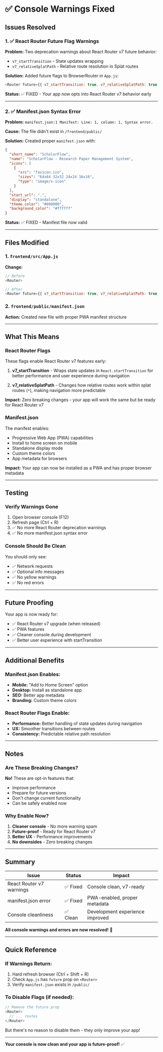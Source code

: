 # ✅ Console Warnings Fixed

## Issues Resolved

### 1. ✅ React Router Future Flag Warnings
**Problem:** Two deprecation warnings about React Router v7 future behavior:
- `v7_startTransition` - State updates wrapping
- `v7_relativeSplatPath` - Relative route resolution in Splat routes

**Solution:** Added future flags to BrowserRouter in `App.js`:
```javascript
<Router future={{ v7_startTransition: true, v7_relativeSplatPath: true }}>
```

**Status:** ✅ FIXED - Your app now opts into React Router v7 behavior early

---

### 2. ✅ Manifest.json Syntax Error
**Problem:** `manifest.json:1 Manifest: Line: 1, column: 1, Syntax error.`

**Cause:** The file didn't exist in `/frontend/public/`

**Solution:** Created proper `manifest.json` with:
```json
{
  "short_name": "ScholarFlow",
  "name": "ScholarFlow - Research Paper Management System",
  "icons": [
    {
      "src": "favicon.ico",
      "sizes": "64x64 32x32 24x24 16x16",
      "type": "image/x-icon"
    }
  ],
  "start_url": ".",
  "display": "standalone",
  "theme_color": "#000000",
  "background_color": "#ffffff"
}
```

**Status:** ✅ FIXED - Manifest file now valid

---

## Files Modified

### 1. `frontend/src/App.js`
**Change:**
```javascript
// Before
<Router>

// After
<Router future={{ v7_startTransition: true, v7_relativeSplatPath: true }}>
```

### 2. `frontend/public/manifest.json`
**Action:** Created new file with proper PWA manifest structure

---

## What This Means

### React Router Flags
These flags enable React Router v7 features early:

1. **v7_startTransition** - Wraps state updates in `React.startTransition` for better performance and user experience during navigation

2. **v7_relativeSplatPath** - Changes how relative routes work within splat routes (`*`), making navigation more predictable

**Impact:** Zero breaking changes - your app will work the same but be ready for React Router v7

### Manifest.json
The manifest enables:
- Progressive Web App (PWA) capabilities
- Install to home screen on mobile
- Standalone display mode
- Custom theme colors
- App metadata for browsers

**Impact:** Your app can now be installed as a PWA and has proper browser metadata

---

## Testing

### Verify Warnings Gone
1. Open browser console (F12)
2. Refresh page (Ctrl + R)
3. ✅ No more React Router deprecation warnings
4. ✅ No more manifest.json syntax error

### Console Should Be Clean
You should only see:
- ✅ Network requests
- ✅ Optional info messages
- ✅ No yellow warnings
- ✅ No red errors

---

## Future Proofing

Your app is now ready for:
- ✅ React Router v7 upgrade (when released)
- ✅ PWA features
- ✅ Cleaner console during development
- ✅ Better user experience with startTransition

---

## Additional Benefits

### Manifest.json Enables:
- **Mobile:** "Add to Home Screen" option
- **Desktop:** Install as standalone app
- **SEO:** Better app metadata
- **Branding:** Custom theme colors

### React Router Flags Enable:
- **Performance:** Better handling of state updates during navigation
- **UX:** Smoother transitions between routes
- **Consistency:** Predictable relative path resolution

---

## Notes

### Are These Breaking Changes?
**No!** These are opt-in features that:
- Improve performance
- Prepare for future versions
- Don't change current functionality
- Can be safely enabled now

### Why Enable Now?
1. **Cleaner console** - No more warning spam
2. **Future-proof** - Ready for React Router v7
3. **Better UX** - Performance improvements
4. **No downsides** - Zero breaking changes

---

## Summary

| Issue | Status | Impact |
|-------|--------|--------|
| React Router v7 warnings | ✅ Fixed | Console clean, v7-ready |
| manifest.json error | ✅ Fixed | PWA-enabled, proper metadata |
| Console cleanliness | ✅ Clean | Development experience improved |

**All console warnings and errors are now resolved!** 🎉

---

## Quick Reference

### If Warnings Return:
1. Hard refresh browser (Ctrl + Shift + R)
2. Check `App.js` has `future` prop on `<Router>`
3. Verify `manifest.json` exists in `/public/`

### To Disable Flags (if needed):
```javascript
// Remove the future prop
<Router>
  // ... routes
</Router>
```

But there's no reason to disable them - they only improve your app!

---

**Your console is now clean and your app is future-proof!** ✅

